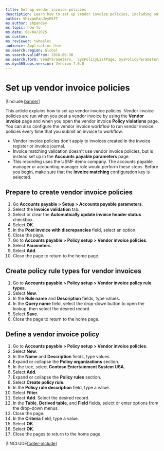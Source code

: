 ```yaml
---
title: Set up vendor invoice policies
description: Learn how to set up vendor invoice policies, including outlines on preparing to create vendor invoice policies and defining vendor policies. 
author: ShivamPandeyMSFT
ms.author: shpandey
ms.topic: how-to
ms.date: 08/04/2025
ms.custom:
ms.reviewer: twheeloc
audience: Application User
ms.search.region: Global
ms.search.validFrom: 2016-06-30
ms.search.form: VendParameters,  SysPolicyListPage, SysPolicyParameters, SysPolicySourceDocumentRuleType, SysPolicy, SysPolicySourceDocumentRule, SysQueryForm, SysQueryTableLookUp, SysQueryPrefixLookUp, SysQueryFieldLookUp
ms.dyn365.ops.version: Version 7.0.0 
---
```


# Set up vendor invoice policies

[!include [banner](../../includes/banner.md)]

This article explains how to set up vendor invoice policies. Vendor invoice policies are run when you post a vendor invoice by using the **Vendor invoice** page and when you open the vendor invoice **Policy violations** page. You can also configure the vendor invoice workflow to run vendor invoice policies every time that you submit an invoice to workflow. 

- Vendor invoice policies don't apply to invoices created in the invoice register or invoice journal.  
- Invoice matching validation doesn't use vendor invoice policies, but is instead set up in the **Accounts payable parameters** page.  
- This recording uses the USMF demo company. The accounts payable manager or accounting manager role would perform these steps. Before you begin, make sure that the **Invoice matching** configuration key is selected.


## Prepare to create vendor invoice policies
1. Go **Accounts payable > Setup > Accounts payable parameters**.
2. Select the **Invoice validation** tab.
3. Select or clear the **Automatically update invoice header status** checkbox.
4. Select **OK**.
5. In the **Post invoice with discrepancies** field, select an option.
6. Close the page.
7. Go to **Accounts payable > Policy setup > Vendor invoice policies**.
8. Select **Parameters**.
9. Select **Add**.
10. Close the page to return to the home page.

## Create policy rule types for vendor invoices
1. Go to **Accounts payable > Policy setup > Vendor invoice policy rule types**.
2. Select **New**.
3. In the **Rule name** and **Description** fields, type values.
4. In the **Query name** field, select the drop-down button to open the lookup, then select the desired record.
5. Select **Save**.
6. Close the page to return to the home page.

## Define a vendor invoice policy
1. Go to **Accounts payable > Policy setup > Vendor invoice policies**.
2. Select **New**.
3. In the **Name** and **Description** fields, type values.
4. Expand or collapse the **Policy organizations** section.
5. In the tree, select **Contoso Entertainment System USA**.
6. Select **Add**.
7. Expand or collapse the **Policy rules** section.
8. Select **Create policy rule**.
9. In the **Policy rule description** field, type a value.
10. Select **Filter**.
11. Select **Add**. Select the desired record.
12. In the **Table**, **Derived table**, and **Field** fields, select or enter options from the drop-down menus.
13. Close the page.
14. In the **Criteria** field, type a value.
15. Select **OK**.
16. Select **OK**.
17. Close the pages to return to the home page.



[!INCLUDE[footer-include](../../../includes/footer-banner.md)]

